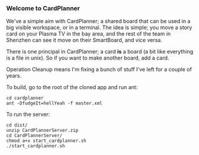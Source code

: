 ### Welcome to CardPlanner ###

We've a simple aim with CardPlanner; a shared board that can be used in a big visible workspace, or in a terminal.  The idea is simple; you move a story card on your Plasma TV in the bay area, and the rest of the team in Shenzhen can see it move on their SmartBoard, and vice versa.


There is one principal in CardPlanner; a card __is__ a board (a bit like everything is a file in unix).  So if you want to make another board, add a card.

Operation Cleanup means I'm fixing a bunch of stuff I've left for a couple of years.

To build, go to the root of the cloned app and run ant:

```
cd cardplanner
ant -DfudgeIt=hellYeah -f master.xml
```

To run the server:

```
cd dist/
unzip CardPlannerServer.zip
cd CardPlannerServer/
chmod a+x start_cardplanner.sh
./start_cardplanner.sh
```

